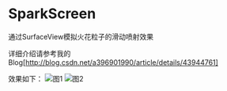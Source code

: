 SparkScreen
============
通过SurfaceView模拟火花粒子的滑动喷射效果

详细介绍请参考我的Blog[http://blog.csdn.net/a396901990/article/details/43944761]

效果如下：
![图1](http://img.my.csdn.net/uploads/201502/25/1424878762_9911.gif)
![图2](http://img.my.csdn.net/uploads/201502/25/1424878761_1845.gif)
